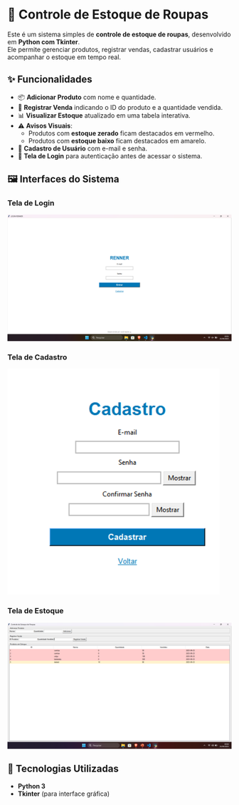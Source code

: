 # 👕 Controle de Estoque de Roupas

Este é um sistema simples de **controle de estoque de roupas**, desenvolvido em **Python com Tkinter**.  
Ele permite gerenciar produtos, registrar vendas, cadastrar usuários e acompanhar o estoque em tempo real.

## ✨ Funcionalidades

- 📦 **Adicionar Produto** com nome e quantidade.
- 🛒 **Registrar Venda** indicando o ID do produto e a quantidade vendida.
- 📊 **Visualizar Estoque** atualizado em uma tabela interativa.
- ⚠️ **Avisos Visuais**:
  - Produtos com **estoque zerado** ficam destacados em vermelho.
  - Produtos com **estoque baixo** ficam destacados em amarelo.
- 🔐 **Cadastro de Usuário** com e-mail e senha.
- 🔑 **Tela de Login** para autenticação antes de acessar o sistema.

## 🖼️ Interfaces do Sistema

### Tela de Login
![Tela de Login](./Captura%20de%20Tela%20(30).png)

### Tela de Cadastro
![Tela de Cadastro](./Captura%20de%20tela%202025-09-18%20085206.png)

### Tela de Estoque
![Tela do Sistema](./Captura%20de%20Tela%20(29).png)

## 🚀 Tecnologias Utilizadas

- **Python 3**
- **Tkinter** (para interface gráfica)
